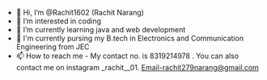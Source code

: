 - 👋 Hi, I’m @Rachit1602 (Rachit Narang)
- 👀 I’m interested in coding
- 🌱 I’m currently learning java and web development
- 🌱 I'm currently pursing my B.tech in Electronics and Communication Engineering from JEC 
- 📫 How to reach me - My contact no. is 8319214978 .
                      You can also contact me on instagram _rachit__01.
Email-rachit279narang@gmail.com
<!---
Rachit1602/Rachit1602 is a ✨ special ✨ repository because its `README.md` (this file) appears on your GitHub profile.
You can click the Preview link to take a look at your changes.
--->
